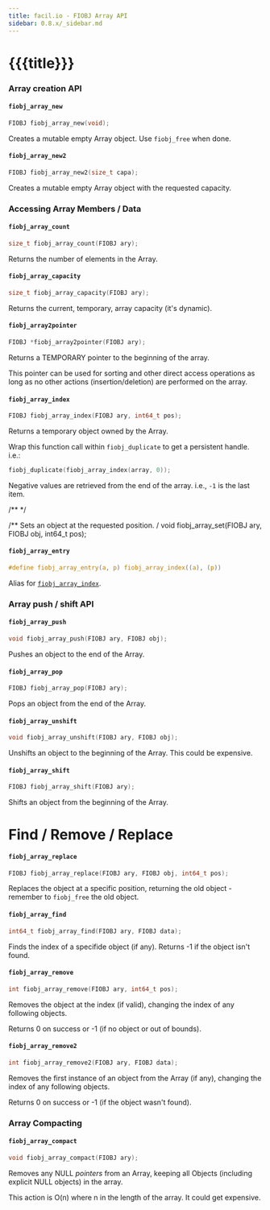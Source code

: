 ```yaml
---
title: facil.io - FIOBJ Array API
sidebar: 0.8.x/_sidebar.md
---
```

# {{{title}}}

### Array creation API

#### `fiobj_array_new`

```c
FIOBJ fiobj_array_new(void);
```

Creates a mutable empty Array object. Use `fiobj_free` when done.

#### `fiobj_array_new2`

```c
FIOBJ fiobj_array_new2(size_t capa);
```

Creates a mutable empty Array object with the requested capacity.

### Accessing Array Members / Data

#### `fiobj_array_count`

```c
size_t fiobj_array_count(FIOBJ ary);
```

Returns the number of elements in the Array.

#### `fiobj_array_capacity`

```c
size_t fiobj_array_capacity(FIOBJ ary);
```

Returns the current, temporary, array capacity (it's dynamic).

#### `fiobj_array2pointer`

```c
FIOBJ *fiobj_array2pointer(FIOBJ ary);
```
Returns a TEMPORARY pointer to the beginning of the array.

This pointer can be used for sorting and other direct access operations as long as no other actions (insertion/deletion) are performed on the array.

#### `fiobj_array_index`

```c
FIOBJ fiobj_array_index(FIOBJ ary, int64_t pos);
```

Returns a temporary object owned by the Array.

Wrap this function call within `fiobj_duplicate` to get a persistent handle. i.e.:

```c
fiobj_duplicate(fiobj_array_index(array, 0));
```


Negative values are retrieved from the end of the array. i.e., `-1` is the last item.

/**  */

/**
Sets an object at the requested position.
/
void fiobj_array_set(FIOBJ ary, FIOBJ obj, int64_t pos);

#### `fiobj_array_entry`

```c
#define fiobj_array_entry(a, p) fiobj_array_index((a), (p))

```

Alias for [`fiobj_array_index`](#fiobj_array_index).

### Array push / shift API

#### `fiobj_array_push`

```c
void fiobj_array_push(FIOBJ ary, FIOBJ obj);
```

Pushes an object to the end of the Array.

#### `fiobj_array_pop`

```c
FIOBJ fiobj_array_pop(FIOBJ ary);
```

Pops an object from the end of the Array.

#### `fiobj_array_unshift`

```c
void fiobj_array_unshift(FIOBJ ary, FIOBJ obj);
```

Unshifts an object to the beginning of the Array. This could be expensive.

#### `fiobj_array_shift`

```c
FIOBJ fiobj_array_shift(FIOBJ ary);
```

Shifts an object from the beginning of the Array.

# Find / Remove / Replace


#### `fiobj_array_replace`

```c
FIOBJ fiobj_array_replace(FIOBJ ary, FIOBJ obj, int64_t pos);
```

Replaces the object at a specific position, returning the old object -
remember to `fiobj_free` the old object.

#### `fiobj_array_find`

```c
int64_t fiobj_array_find(FIOBJ ary, FIOBJ data);
```

Finds the index of a specifide object (if any). Returns -1 if the object
isn't found.

#### `fiobj_array_remove`

```c
int fiobj_array_remove(FIOBJ ary, int64_t pos);
```

Removes the object at the index (if valid), changing the index of any
following objects.

Returns 0 on success or -1 (if no object or out of bounds).

#### `fiobj_array_remove2`

```c
int fiobj_array_remove2(FIOBJ ary, FIOBJ data);
```

Removes the first instance of an object from the Array (if any), changing the
index of any following objects.

Returns 0 on success or -1 (if the object wasn't found).

### Array Compacting

#### `fiobj_array_compact`

```c
void fiobj_array_compact(FIOBJ ary);
```

Removes any NULL *pointers* from an Array, keeping all Objects (including
explicit NULL objects) in the array.

This action is O(n) where n in the length of the array.
It could get expensive.
